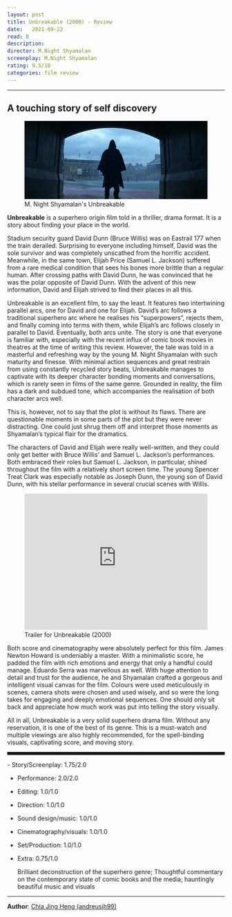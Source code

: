 ```yaml
---
layout: post
title: Unbreakable (2000) - Review
date:   2021-09-22
read: 8
description:
director: M.Night Shyamalan
screenplay: M.Night Shyamalan
rating: 9.5/10
categories: film review
---
```


---

## A touching story of self discovery

<figure class="film">
  <img src="/assets/images/posts/4_R_Unbreakable/post.jpg" alt="Unbreakable movie still">
  <figcaption><i class="fa-solid fa-film"></i> M. Night Shyamalan's Unbreakable </figcaption>
</figure>

**Unbreakable** is a superhero origin film told in a thriller, drama format. It is a story about finding your place in the world. 

Stadium security guard David Dunn (Bruce Willis) was on Eastrail 177 when the train derailed. Surprising to everyone including himself, David was the sole survivor and was completely unscathed from the horrific accident. Meanwhile, in the same town, Elijah Price (Samuel L. Jackson) suffered from a rare medical condition that sees his bones more brittle than a regular human. After crossing paths with David Dunn, he was convinced that he was the polar opposite of David Dunn. With the advent of this new information, David and Elijah strived to find their places in all this. 

Unbreakable is an excellent film, to say the least. It features two intertwining parallel arcs, one for David and one for Elijah. David’s arc follows a traditional superhero arc where he realises his “superpowers”, rejects them, and finally coming into terms with them, while Elijah’s arc follows closely in parallel to David. Eventually, both arcs unite. The story is one that everyone is familiar with, especially with the recent influx of comic book movies in theatres at the time of writing this review. However, the tale was told in a masterful and refreshing way by the young M. Night Shyamalan with such maturity and finesse. With minimal action sequences and great restrain from using constantly recycled story beats, Unbreakable manages to captivate with its deeper character bonding moments and conversations, which is rarely seen in films of the same genre. Grounded in reality, the film has a dark and subdued tone, which accompanies the realisation of both character arcs well. 

This is, however, not to say that the plot is without its flaws. There are questionable moments in some parts of the plot but they were never distracting. One could just shrug them off and interpret those moments as Shyamalan’s typical flair for the dramatics. 

The characters of David and Elijah were really well-written, and they could only get better with Bruce Willis’ and Samuel L. Jackson’s performances. Both embraced their roles but Samuel L. Jackson, in particular, shined throughout the film with a relatively short screen time. The young Spencer Treat Clark was especially notable as Joseph Dunn, the young son of David Dunn, with his stellar performance in several crucial scenes with Willis. 

<figure>
  <iframe width="100%" height="315" src="https://www.youtube.com/embed/fNeCB2ALNoA?controls=0" title="YouTube video player" frameborder="0" allow="accelerometer; autoplay; clipboard-write; encrypted-media; gyroscope; picture-in-picture; web-share" allowfullscreen></iframe>
  <figcaption><i class="fa-brands fa-youtube"></i> Trailer for Unbreakable (2000)</figcaption>
</figure>

Both score and cinematography were absolutely perfect for this film. James Newton Howard is undeniably a master. With a minimalistic score, he padded the film with rich emotions and energy that only a handful could manage. Eduardo Serra was marvellous as well. With huge attention to detail and trust for the audience, he and Shyamalan crafted a gorgeous and intelligent visual canvas for the film. Colours were used meticulously in scenes, camera shots were chosen and used wisely, and so were the long takes for engaging and deeply emotional sequences. One should only sit back and appreciate how much work was put into telling the story visually. 

All in all, Unbreakable is a very solid superhero drama film. Without any reservation, it is one of the best of its genre. This is a must-watch and multiple viewings are also highly recommended, for the spell-binding visuals, captivating score, and moving story.

<hr style="border-style: dashed">
- Story/Screenplay: 1.75/2.0

- Performance: 2.0/2.0

- Editing: 1.0/1.0

- Direction: 1.0/1.0

- Sound design/music: 1.0/1.0

- Cinematography/visuals: 1.0/1.0

- Set/Production: 1.0/1.0

- Extra: 0.75/1.0
  
  Brilliant deconstruction of the superhero genre; Thoughtful commentary on the contemporary state of comic books and the media; hauntingly beautiful music and visuals 

---

**Author**: <a href="https://github.com/andreusjh99" target="_blank">Chia Jing Heng (andreusjh99)</a>